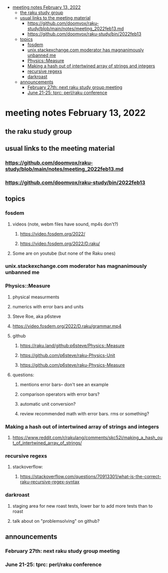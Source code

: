 - [meeting notes February 13, 2022](#orgae323d5)
  - [the raku study group](#org3d9b70a)
  - [usual links to the meeting material](#org91e4430)
    - [<https://github.com/doomvox/raku-study/blob/main/notes/meeting_2022feb13.md>](#orgc318eab)
    - [<https://github.com/doomvox/raku-study/bin/2022feb13>](#org3418e5e)
  - [topics](#orgc98cf7f)
    - [fosdem](#org58fda28)
    - [unix.stackexchange.com moderator has magnanimously unbanned me](#org2bef9a6)
    - [Physics::Measure](#org089ba9c)
    - [Making a hash out of intertwined array of strings and integers](#orge740a7a)
    - [recursive regexs](#orgbf777d9)
    - [darkroast](#org5c09f4e)
  - [announcements](#orgb189969)
    - [February 27th: next raku study group meeting](#org4c25b30)
    - [June 21-25: tprc: perl/raku conference](#orgad9e8cb)


<a id="orgae323d5"></a>

# meeting notes February 13, 2022


<a id="org3d9b70a"></a>

## the raku study group


<a id="org91e4430"></a>

## usual links to the meeting material


<a id="orgc318eab"></a>

### <https://github.com/doomvox/raku-study/blob/main/notes/meeting_2022feb13.md>


<a id="org3418e5e"></a>

### <https://github.com/doomvox/raku-study/bin/2022feb13>


<a id="orgc98cf7f"></a>

## topics


<a id="org58fda28"></a>

### fosdem

1.  videos (note, webm files have sound, mp4s don't?)

    1.  <https://video.fosdem.org/2022/>
    
    2.  <https://video.fosdem.org/2022/D.raku/>

2.  Some are on youtube (but none of the Raku ones)


<a id="org2bef9a6"></a>

### unix.stackexchange.com moderator has magnanimously unbanned me


<a id="org089ba9c"></a>

### Physics::Measure

1.  physical measurments

2.  numerics with error bars and units

3.  Steve Roe, aka p6steve

4.  <https://video.fosdem.org/2022/D.raku/grammar.mp4>

5.  github

    1.  <https://raku.land/github:p6steve/Physics::Measure>
    
    2.  <https://github.com/p6steve/raku-Physics-Unit>
    
    3.  <https://github.com/p6steve/raku-Physics-Measure>

6.  questions:

    1.  mentions error bars&#x2013; don't see an example
    
    2.  comparison operators with error bars?
    
    3.  automatic unit conversion?
    
    4.  review recommended math with error bars.  rms or something?


<a id="orge740a7a"></a>

### Making a hash out of intertwined array of strings and integers

1.  <https://www.reddit.com/r/rakulang/comments/skc52i/making_a_hash_out_of_intertwined_array_of_strings/>


<a id="orgbf777d9"></a>

### recursive regexs

1.  stackoverflow:

    1.  <https://stackoverflow.com/questions/70913301/what-is-the-correct-raku-recursive-regex-syntax>


<a id="org5c09f4e"></a>

### darkroast

1.  staging area for new roast tests, lower bar to add more tests than to roast

2.  talk about on "problemsolving" on github?


<a id="orgb189969"></a>

## announcements


<a id="org4c25b30"></a>

### February 27th: next raku study group meeting


<a id="orgad9e8cb"></a>

### June 21-25: tprc: perl/raku conference
